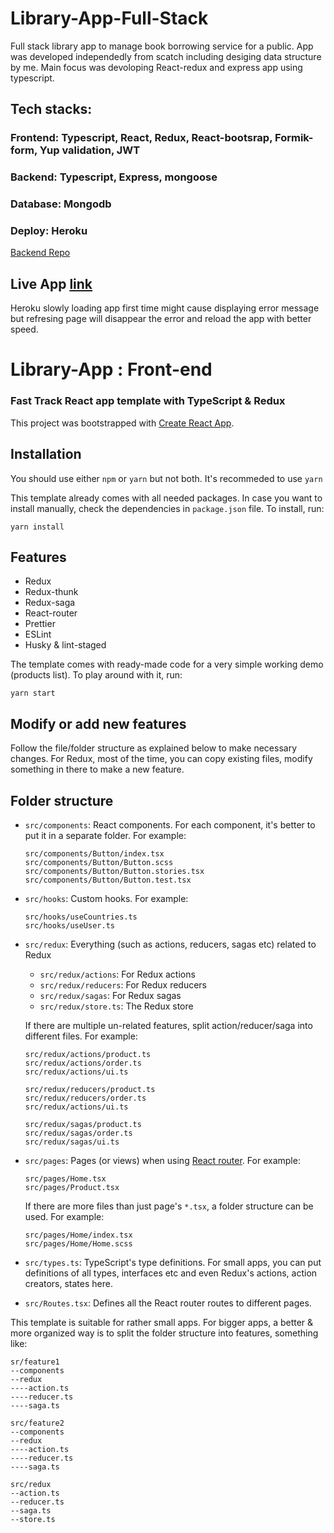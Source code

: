 # Library-App-Full-Stack
Full stack library app to manage book borrowing service for a public. App was developed independedly from scatch including desiging data structure by me. Main focus was devoloping React-redux and express app using typescript.
## Tech stacks:
### Frontend: Typescript, React, Redux, React-bootsrap, Formik-form, Yup validation, JWT
### Backend: Typescript, Express, mongoose
### Database: Mongodb
### Deploy: Heroku
[Backend Repo](https://github.com/moscuet/library-server100)

## Live App [link](https://lbrary400.herokuapp.com/)
Heroku slowly loading app  first time might cause displaying error message but refresing page will disappear the error and reload the app with better speed. 

# Library-App : Front-end

### Fast Track React app template with TypeScript & Redux 
This project was bootstrapped with [Create React App](https://github.com/facebook/create-react-app).

## Installation
You should use either `npm` or `yarn` but not both. It's recommeded to use `yarn`

This template already comes with all needed packages. In case you want to install manually, check the dependencies in `package.json` file. To install, run:
```
yarn install
```

## Features
* Redux
* Redux-thunk
* Redux-saga
* React-router
* Prettier
* ESLint
* Husky & lint-staged

The template comes with ready-made code for a very simple working demo (products list). To play around with it, run:
```
yarn start
```

## Modify or add new features
Follow the file/folder structure as explained below to make necessary changes. For Redux, most of the time, you can copy existing files, modify something in there to make a new feature.

## Folder structure
* `src/components`: React components. For each component, it's better to put it in a separate folder. For example:
  ```
  src/components/Button/index.tsx
  src/components/Button/Button.scss
  src/components/Button/Button.stories.tsx
  src/components/Button/Button.test.tsx
  ```

* `src/hooks`: Custom hooks. For example:
  ```
  src/hooks/useCountries.ts
  src/hooks/useUser.ts
  ```

* `src/redux`: Everything (such as actions, reducers, sagas etc) related to Redux
  * `src/redux/actions`: For Redux actions
  * `src/redux/reducers`: For Redux reducers
  * `src/redux/sagas`: For Redux sagas
  * `src/redux/store.ts`: The Redux store

  If there are multiple un-related features, split action/reducer/saga into different files. For example:
  ```
  src/redux/actions/product.ts
  src/redux/actions/order.ts
  src/redux/actions/ui.ts
  ```
  ```
  src/redux/reducers/product.ts
  src/redux/reducers/order.ts
  src/redux/actions/ui.ts
  ```
  ```
  src/redux/sagas/product.ts
  src/redux/sagas/order.ts
  src/redux/sagas/ui.ts
  ```

* `src/pages`: Pages (or views) when using [React router](https://reacttraining.com/react-router/web/guides/quick-start). For example:
  ```
  src/pages/Home.tsx
  src/pages/Product.tsx
  ```
  If there are more files than just page's `*.tsx`, a folder structure can be used. For example:
  ```
  src/pages/Home/index.tsx
  src/pages/Home/Home.scss
  ```

* `src/types.ts`: TypeScript's type definitions. For small apps, you can put definitions of all types, interfaces etc and even Redux's actions, action creators, states here.

* `src/Routes.tsx`: Defines all the React router routes to different pages.

This template is suitable for rather small apps. For bigger apps, a better & more organized way is to split the folder structure into features, something like:
  ```
  sr/feature1
  --components
  --redux
  ----action.ts
  ----reducer.ts
  ----saga.ts

  src/feature2
  --components
  --redux
  ----action.ts
  ----reducer.ts
  ----saga.ts

  src/redux
  --action.ts
  --reducer.ts
  --saga.ts
  --store.ts
  ```
